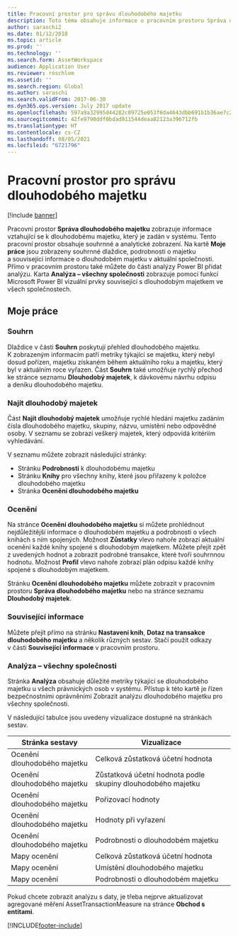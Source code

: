 ```yaml
---
title: Pracovní prostor pro správu dlouhodobého majetku
description: Toto téma obsahuje informace o pracovním prostoru Správa dlouhodobého majetku. Tento pracovní prostor zobrazuje informace vztahující se k dlouhodobému majetku, který je zadán v systému. Obsahuje souhrnné a analytické zobrazení.
author: saraschi2
ms.date: 01/12/2018
ms.topic: article
ms.prod: ''
ms.technology: ''
ms.search.form: AssetWorkspace
audience: Application User
ms.reviewer: roschlom
ms.assetid: ''
ms.search.region: Global
ms.author: saraschi
ms.search.validFrom: 2017-06-30
ms.dyn365.ops.version: July 2017 update
ms.openlocfilehash: 597a9a32995d44282c89725e053f6da4643dbb691b1b36ae7c237acbfa2afb70
ms.sourcegitcommit: 42fe9790ddf0bdad911544deaa82123a396712fb
ms.translationtype: HT
ms.contentlocale: cs-CZ
ms.lasthandoff: 08/05/2021
ms.locfileid: "6721796"
---
```

# <a name="fixed-asset-management-workspace"></a>Pracovní prostor pro správu dlouhodobého majetku

[!include [banner](../includes/banner.md)]

Pracovní prostor **Správa dlouhodobého majetku** zobrazuje informace vztahující se k dlouhodobému majetku, který je zadán v systému. Tento pracovní prostor obsahuje souhrnné a analytické zobrazení. Na kartě **Moje práce** jsou zobrazeny souhrnné dlaždice, podrobnosti o majetku a související informace o dlouhodobém majetku v aktuální společnosti. Přímo v pracovním prostoru také můžete do části analýzy Power BI přidat analýzu. Karta **Analýza – všechny společnosti** zobrazuje pomocí funkcí Microsoft Power BI vizuální prvky související s dlouhodobým majetkem ve všech společnostech.

## <a name="my-work"></a>Moje práce

### <a name="summary"></a>Souhrn

Dlaždice v části **Souhrn** poskytují přehled dlouhodobého majetku. K zobrazeným informacím patří metriky týkající se majetku, který nebyl dosud pořízen, majetku získaném během aktuálního roku a majetku, který byl v aktuálním roce vyřazen. Část **Souhrn** také umožňuje rychlý přechod ke stránce seznamu **Dlouhodobý majetek**, k dávkovému návrhu odpisu a deníku dlouhodobého majetku.

### <a name="find-fixed-assets"></a>Najít dlouhodobý majetek

Část **Najít dlouhodobý majetek** umožňuje rychlé hledání majetku zadáním čísla dlouhodobého majetku, skupiny, názvu, umístění nebo odpovědné osoby. V seznamu se zobrazí veškerý majetek, který odpovídá kritériím vyhledávání.

V seznamu můžete zobrazit následující stránky:

 - Stránku **Podrobnosti** k dlouhodobému majetku
 - Stránku **Knihy** pro všechny knihy, které jsou přiřazeny k položce dlouhodobého majetku
 - Stránka **Ocenění dlouhodobého majetku**

### <a name="valuations"></a>Ocenění

Na stránce **Ocenění dlouhodobého majetku** si můžete prohlédnout nejdůležitější informace o dlouhodobém majetku a podrobnosti o všech knihách s ním spojených. Možnost **Zůstatky** vlevo nahoře zobrazí aktuální ocenění každé knihy spojené s dlouhodobým majetkem. Můžete přejít zpět z uvedených hodnot a zobrazit podrobné transakce, které tvoří souhrnnou hodnotu. Možnost **Profil** vlevo nahoře zobrazí plán odpisu každé knihy spojené s dlouhodobým majetkem.

Stránku **Ocenění dlouhodobého majetku** můžete zobrazit v pracovním prostoru **Správa dlouhodobého majetku** nebo na stránce seznamu **Dlouhodobý majetek**.

### <a name="related-information"></a>Související informace

Můžete přejít přímo na stránku **Nastavení knih**, **Dotaz na transakce dlouhodobého majetku** a několik různých sestav. Stačí použít odkazy v části **Související informace** v pracovním prostoru.

### <a name="analytics--all-companies"></a>Analýza – všechny společnosti

Stránka **Analýza** obsahuje důležité metriky týkající se dlouhodobého majetku u všech právnických osob v systému. Přístup k této kartě je řízen bezpečnostními oprávněními Zobrazit analýzu dlouhodobého majetku pro všechny společnosti.

V následující tabulce jsou uvedeny vizualizace dostupné na stránkách sestav.

| Stránka sestavy            | Vizualizace        |
|------------------------|----------------------|
| Ocenění dlouhodobého majetku | Celková zůstatková účetní hodnota |
| Ocenění dlouhodobého majetku | Zůstatková účetní hodnota podle skupiny dlouhodobého majetku |
| Ocenění dlouhodobého majetku | Pořizovací hodnoty |
| Ocenění dlouhodobého majetku | Hodnoty při vyřazení |
| Ocenění dlouhodobého majetku | Podrobnosti o dlouhodobém majetku |
| Mapy ocenění        | Celková zůstatková účetní hodnota |
| Mapy ocenění        | Umístění dlouhodobého majetku |
| Mapy ocenění        | Podrobnosti o dlouhodobém majetku |

Pokud chcete zobrazit analýzu s daty, je třeba nejprve aktualizovat agregované měření AssetTransactionMeasure na stránce **Obchod s entitami**.


[!INCLUDE[footer-include](../../includes/footer-banner.md)]